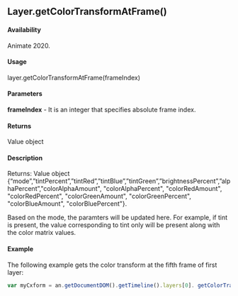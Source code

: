 ## Layer.getColorTransformAtFrame()	

#### Availability

Animate 2020.

#### Usage

layer.getColorTransformAtFrame(frameIndex)		

#### Parameters

**frameIndex** - It is an integer that specifies absolute frame index.

#### Returns

Value object 

#### Description

Returns: Value object {“mode”,”tintPercent”,”tintRed”,”tintBlue”,”tintGreen”,”brightnessPercent”,”alphaPercent”,"colorAlphaAmount", "colorAlphaPercent", "colorRedAmount", "colorRedPercent", "colorGreenAmount", "colorGreenPercent", "colorBlueAmount", "colorBluePercent"}.

Based on the mode, the paramters will be updated here. For example, if tint is present, the value corresponding to tint only will be present along with the color matrix values.

#### Example

The following example gets the color transform at the fifth frame of first layer:

```javascript
var myCxform = an.getDocumentDOM().getTimeline().layers[0]. getColorTransformAtFrame (4);
```